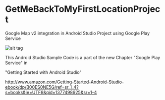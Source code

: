 GetMeBackToMyFirstLocationProject
=================================

Google Map v2 integration in Android Studio Project using Google Play Service

![alt tag](https://lh3.googleusercontent.com/WmfK0hZ1ygsxAh4FLalrf0L_DW0llMgdw3CrxMRuoug=w144-h207-p-no)

This Android Studio Sample Code is a part of the new Chapter "Google Play Service" in

"Getting Started with Android Studio"

http://www.amazon.com/Getting-Started-Android-Studio-ebook/dp/B00ES0NE5G/ref=sr_1_4?s=books&ie=UTF8&qid=1377498925&sr=1-4

